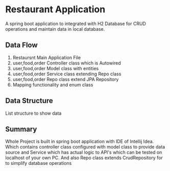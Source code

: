 
# Restaurant Application

A spring boot application to integrated with H2 Database for CRUD operations and maintain data in local database.


## Data Flow

1. Restaursnt Main Application File
2. user,food,order Controller class which is Autowired
3. user,food,order Model class with entities
4. user,food,order Service class extending Repo class
5. user,food,order Repo class extend JPA Repository 
6. Mapping functionality and enum class

## Data Structure

List structure to show data

## Summary

Whole Project is built in spring boot application with IDE of Intellij Idea. Which contains controller class configured with model class to provide data source and Service which has actual logic to API's which can be tested on localhost of your own PC.
And also Repo class extends CrudRepository for to simplify database operations

